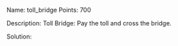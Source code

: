 Name: toll_bridge 
Points: 700 

Description:
Toll Bridge: 
Pay the toll and cross the bridge. 

Solution:
